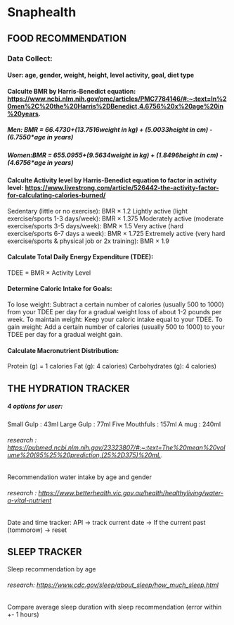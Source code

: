 # Snaphealth
## FOOD RECOMMENDATION
### Data Collect:
#### User: age, gender, weight, height, level activity, goal, diet type

#### Calculte BMR by Harris-Benedict equation: https://www.ncbi.nlm.nih.gov/pmc/articles/PMC7784146/#:~:text=In%20men%2C%20the%20Harris%2DBenedict,4.6756%20x%20age%20in%20years.
##### Men:  BMR = 66.4730+(13.7516*weight in kg) + (5.0033*height in cm) - (6.7550*age in years)
##### Women:BMR = 655.0955+(9.5634*weight in kg) + (1.8496*height in cm) -(4.6756*age in years)

#### Calculte Activity level by Harris-Benedict equation to factor in activity level: https://www.livestrong.com/article/526442-the-activity-factor-for-calculating-calories-burned/
Sedentary (little or no exercise): BMR × 1.2
Lightly active (light exercise/sports 1-3 days/week): BMR × 1.375
Moderately active (moderate exercise/sports 3-5 days/week): BMR × 1.5
Very active (hard exercise/sports 6-7 days a week): BMR × 1.725
Extremely active (very hard exercise/sports & physical job or 2x training): BMR × 1.9

#### Calculate Total Daily Energy Expenditure (TDEE):
TDEE = BMR × Activity Level

#### Determine Caloric Intake for Goals:
To lose weight: Subtract a certain number of calories (usually 500 to 1000) from your TDEE per day for a gradual weight loss of about 1-2 pounds per week.
To maintain weight: Keep your caloric intake equal to your TDEE.
To gain weight: Add a certain number of calories (usually 500 to 1000) to your TDEE per day for a gradual weight gain.

#### Calculate Macronutrient Distribution:
Protein (g) = 1 calories
Fat (g): 4 calories)
Carbohydrates (g): 4 calories)



## THE HYDRATION TRACKER
##### 4 options for user:
Small Gulp : 43ml
Large Gulp : 77ml
Five Mouthfuls : 157ml
A mug : 240ml
###### research : https://pubmed.ncbi.nlm.nih.gov/23323807/#:~:text=The%20mean%20volume%20(95%25%20prediction,(25%2D375)%20mL.

Recommendation water intake by age and gender
###### research : https://www.betterhealth.vic.gov.au/health/healthyliving/water-a-vital-nutrient
Date and time tracker: API -> track current date -> If the current past (tommorow) -> reset

## SLEEP TRACKER
Sleep recommendation by age
###### research: https://www.cdc.gov/sleep/about_sleep/how_much_sleep.html
Compare average sleep duration with sleep recommendation (error within +- 1 hours)